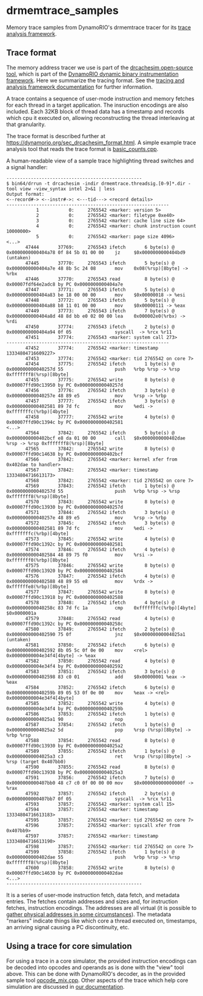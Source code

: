 # drmemtrace_samples

Memory trace samples from DynamoRIO's drmemtrace tracer for its [trace analysis framework](http://dynamorio.org/page_drcachesim.html).

## Trace format

The memory address tracer we use is part of the [drcachesim open-source
tool](http://dynamorio.org/page_drcachesim.html), which is
part of the [DynamoRIO dynamic binary instrumentation
framework](http://dynamorio.org).  Here we summarize the tracing format.
See the [tracing and analysis framework
documentation](http://dynamorio.org/page_drcachesim.html) for further
information.

A trace contains a sequence of user-mode instruction and memory fetches for
each thread in a target application.  The insruction encodings are also included.
Each 32KB block of thread data has a
timestamp and records which cpu it executed on, allowing reconstructing the
thread interleaving at that granularity.

The trace format is described further at
https://dynamorio.org/sec_drcachesim_format.html.
A simple example trace analysis tool that reads the trace format is
[basic_counts.cpp](https://github.com/DynamoRIO/dynamorio/blob/master/clients/drcachesim/tools/basic_counts.cpp).

A human-readable view of a sample trace highlighting thread switches and
a signal handler:
```
--------------------------------------------------
$ bin64/drrun -t drcachesim -indir drmemtrace.threadsig.[0-9]*.dir -tool view -view_syntax intel 2>&1 | less
Output format:
<--record#-> <--instr#->: <---tid---> <record details>
------------------------------------------------------------
           1           0:     2765542 <marker: version 5>
           2           0:     2765542 <marker: filetype 0xe40>
           3           0:     2765542 <marker: cache line size 64>
           4           0:     2765542 <marker: chunk instruction count 10000000>
           5           0:     2765542 <marker: page size 4096>
<...>
       47444       37769:     2765543 ifetch       6 byte(s) @ 0x0000000000404a78 0f 84 5b 01 00 00    jz     $0x0000000000404bd9 (untaken)
       47445       37770:     2765543 ifetch       5 byte(s) @ 0x0000000000404a7e 48 8b 5c 24 08       mov    0x08(%rsp)[8byte] -> %rbx
       47446       37770:     2765543 read         8 byte(s) @ 0x00007fdf64e2adc8 by PC 0x0000000000404a7e
       47447       37771:     2765543 ifetch       5 byte(s) @ 0x0000000000404a83 be 18 00 00 00       mov    $0x00000018 -> %esi
       47448       37772:     2765543 ifetch       5 byte(s) @ 0x0000000000404a88 b8 11 01 00 00       mov    $0x00000111 -> %eax
       47449       37773:     2765543 ifetch       7 byte(s) @ 0x0000000000404a8d 48 8d bb e0 02 00 00 lea    0x000002e0(%rbx) -> %rdi
       47450       37774:     2765543 ifetch       2 byte(s) @ 0x0000000000404a94 0f 05                syscall  -> %rcx %r11
       47451       37774:     2765543 <marker: system call 273>
------------------------------------------------------------
       47452       37774:     2765542 <marker: timestamp 13334804716609227>
       47453       37774:     2765542 <marker: tid 2765542 on core 7>
       47454       37775:     2765542 ifetch       1 byte(s) @ 0x000000000040257d 55                   push   %rbp %rsp -> %rsp 0xfffffff8(%rsp)[8byte]
       47455       37775:     2765542 write        8 byte(s) @ 0x00007ffd90c13950 by PC 0x000000000040257d
       47456       37776:     2765542 ifetch       3 byte(s) @ 0x000000000040257e 48 89 e5             mov    %rsp -> %rbp
       47457       37777:     2765542 ifetch       3 byte(s) @ 0x0000000000402581 89 7d fc             mov    %edi -> 0xfffffffc(%rbp)[4byte]
       47458       37777:     2765542 write        4 byte(s) @ 0x00007ffd90c1394c by PC 0x0000000000402581
<...>
       47564       37842:     2765542 ifetch       5 byte(s) @ 0x0000000000402bcf e8 da 01 00 00       call   $0x0000000000402dae %rsp -> %rsp 0xfffffff8(%rsp)[8byte]
       47565       37842:     2765542 write        8 byte(s) @ 0x00007ffd90c14638 by PC 0x0000000000402bcf
       47566       37842:     2765542 <marker: kernel xfer from 0x402dae to handler>
       47567       37842:     2765542 <marker: timestamp 13334804716613173>
       47568       37842:     2765542 <marker: tid 2765542 on core 7>
       47569       37843:     2765542 ifetch       1 byte(s) @ 0x000000000040257d 55                   push   %rbp %rsp -> %rsp 0xfffffff8(%rsp)[8byte]
       47570       37843:     2765542 write        8 byte(s) @ 0x00007ffd90c13930 by PC 0x000000000040257d
       47571       37844:     2765542 ifetch       3 byte(s) @ 0x000000000040257e 48 89 e5             mov    %rsp -> %rbp
       47572       37845:     2765542 ifetch       3 byte(s) @ 0x0000000000402581 89 7d fc             mov    %edi -> 0xfffffffc(%rbp)[4byte]
       47573       37845:     2765542 write        4 byte(s) @ 0x00007ffd90c1392c by PC 0x0000000000402581
       47574       37846:     2765542 ifetch       4 byte(s) @ 0x0000000000402584 48 89 75 f0          mov    %rsi -> 0xfffffff0(%rbp)[8byte]
       47575       37846:     2765542 write        8 byte(s) @ 0x00007ffd90c13920 by PC 0x0000000000402584
       47576       37847:     2765542 ifetch       4 byte(s) @ 0x0000000000402588 48 89 55 e8          mov    %rdx -> 0xffffffe8(%rbp)[8byte]
       47577       37847:     2765542 write        8 byte(s) @ 0x00007ffd90c13918 by PC 0x0000000000402588
       47578       37848:     2765542 ifetch       4 byte(s) @ 0x000000000040258c 83 7d fc 1a          cmp    0xfffffffc(%rbp)[4byte] $0x0000001a
       47579       37848:     2765542 read         4 byte(s) @ 0x00007ffd90c1392c by PC 0x000000000040258c
       47580       37849:     2765542 ifetch       2 byte(s) @ 0x0000000000402590 75 0f                jnz    $0x00000000004025a1 (untaken)
       47581       37850:     2765542 ifetch       6 byte(s) @ 0x0000000000402592 8b 05 5c 0f 0e 00    mov    <rel> 0x00000000004e34f4[4byte] -> %eax
       47582       37850:     2765542 read         4 byte(s) @ 0x00000000004e34f4 by PC 0x0000000000402592
       47583       37851:     2765542 ifetch       3 byte(s) @ 0x0000000000402598 83 c0 01             add    $0x00000001 %eax -> %eax
       47584       37852:     2765542 ifetch       6 byte(s) @ 0x000000000040259b 89 05 53 0f 0e 00    mov    %eax -> <rel> 0x00000000004e34f4[4byte]
       47585       37852:     2765542 write        4 byte(s) @ 0x00000000004e34f4 by PC 0x000000000040259b
       47586       37853:     2765542 ifetch       1 byte(s) @ 0x00000000004025a1 90                   nop
       47587       37854:     2765542 ifetch       1 byte(s) @ 0x00000000004025a2 5d                   pop    %rsp (%rsp)[8byte] -> %rbp %rsp
       47588       37854:     2765542 read         8 byte(s) @ 0x00007ffd90c13930 by PC 0x00000000004025a2
       47589       37855:     2765542 ifetch       1 byte(s) @ 0x00000000004025a3 c3                   ret    %rsp (%rsp)[8byte] -> %rsp (target 0x407bb0)
       47590       37855:     2765542 read         8 byte(s) @ 0x00007ffd90c13938 by PC 0x00000000004025a3
       47591       37856:     2765542 ifetch       7 byte(s) @ 0x0000000000407bb0 48 c7 c0 0f 00 00 00 mov    $0x000000000000000f -> %rax
       47592       37857:     2765542 ifetch       2 byte(s) @ 0x0000000000407bb7 0f 05                syscall  -> %rcx %r11
       47593       37857:     2765542 <marker: system call 15>
       47594       37857:     2765542 <marker: timestamp 13334804716613183>
       47595       37857:     2765542 <marker: tid 2765542 on core 7>
       47596       37857:     2765542 <marker: syscall xfer from 0x407bb9>
       47597       37857:     2765542 <marker: timestamp 13334804716613190>
       47598       37857:     2765542 <marker: tid 2765542 on core 7>
       47599       37858:     2765542 ifetch       1 byte(s) @ 0x0000000000402dae 55                   push   %rbp %rsp -> %rsp 0xfffffff8(%rsp)[8byte]
       47600       37858:     2765542 write        8 byte(s) @ 0x00007ffd90c14630 by PC 0x0000000000402dae
<...>
--------------------------------------------------
```

It is a series of user-mode instruction fetch, data fetch, and metadata
entries.  The fetches contain addresses and sizes and, for instruction
fetches, instruction encodings.  The addresses are all virtual (it is
possible to [gather physical addresses in some
circumstances](https://dynamorio.org/sec_drcachesim_phys.html)).
The metadata "markers" indicate things like which core a thread executed
on, timestamps, an arriving signal causing a PC discontinuity, etc.

## Using a trace for core simulation

For using a trace in a core simulator, the provided instruction encodings
can be decoded into opcodes and operands as is done with the "view" tool
above.  This can be done with DynamoRIO's decoder, as in the provided
sample tool
[opcode_mix.cpp](https://github.com/DynamoRIO/dynamorio/blob/master/clients/drcachesim/tools/opcode_mix.cpp).
Other aspects of the trace which help core simulation are discussed in [our
documentation](https://dynamorio.org/sec_drcachesim_core.html).
